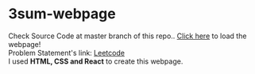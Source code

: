 # 3sum-webpage
Check Source Code at master branch of this repo..
<a href="https://satyam-52.github.io/3sum-webpage/">Click here</a> to load the webpage!
<br>
Problem Statement's link: <a href="https://leetcode.com/problems/3sum/">Leetcode</a> <br>
I used <strong>HTML, CSS and React</strong> to create this webpage. <br>
